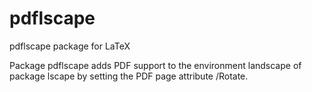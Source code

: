 # pdflscape

pdflscape package for LaTeX


Package pdflscape adds PDF support to the
environment landscape of package lscape
by setting the PDF page attribute /Rotate.


